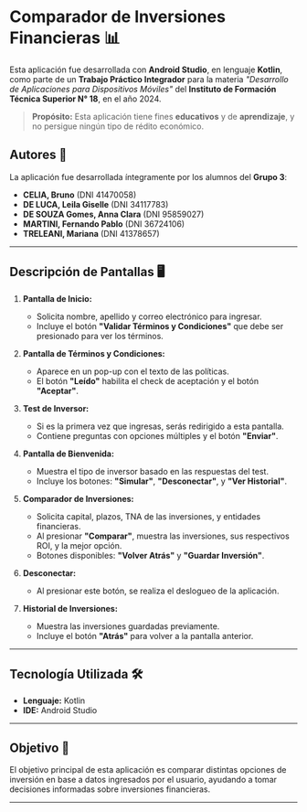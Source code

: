 # Comparador de Inversiones Financieras 📊

Esta aplicación fue desarrollada con **Android Studio**, en lenguaje **Kotlin**, como parte de un **Trabajo Práctico Integrador** para la materia _"Desarrollo de Aplicaciones para Dispositivos Móviles"_ del **Instituto de Formación Técnica Superior N° 18**, en el año 2024.

> **Propósito:** Esta aplicación tiene fines **educativos** y de **aprendizaje**, y no persigue ningún tipo de rédito económico.

## Autores 👥

La aplicación fue desarrollada íntegramente por los alumnos del **Grupo 3**:

- **CELIA, Bruno** (DNI 41470058)
- **DE LUCA, Leila Giselle** (DNI 34117783)
- **DE SOUZA Gomes, Anna Clara** (DNI 95859027)
- **MARTINI, Fernando Pablo** (DNI 36724106)
- **TRELEANI, Mariana** (DNI 41378657)

---

## Descripción de Pantallas 🖥️

1. **Pantalla de Inicio:**
   - Solicita nombre, apellido y correo electrónico para ingresar.
   - Incluye el botón **"Validar Términos y Condiciones"** que debe ser presionado para ver los términos.

2. **Pantalla de Términos y Condiciones:**
   - Aparece en un pop-up con el texto de las políticas.
   - El botón **"Leído"** habilita el check de aceptación y el botón **"Aceptar"**.

3. **Test de Inversor:**
   - Si es la primera vez que ingresas, serás redirigido a esta pantalla.
   - Contiene preguntas con opciones múltiples y el botón **"Enviar"**.

4. **Pantalla de Bienvenida:**
   - Muestra el tipo de inversor basado en las respuestas del test.
   - Incluye los botones: **"Simular"**, **"Desconectar"**, y **"Ver Historial"**.

5. **Comparador de Inversiones:**
   - Solicita capital, plazos, TNA de las inversiones, y entidades financieras.
   - Al presionar **"Comparar"**, muestra las inversiones, sus respectivos ROI, y la mejor opción.
   - Botones disponibles: **"Volver Atrás"** y **"Guardar Inversión"**.

6. **Desconectar:**
   - Al presionar este botón, se realiza el deslogueo de la aplicación.

7. **Historial de Inversiones:**
   - Muestra las inversiones guardadas previamente.
   - Incluye el botón **"Atrás"** para volver a la pantalla anterior.

---

## Tecnología Utilizada 🛠️

- **Lenguaje:** Kotlin
- **IDE:** Android Studio

---

## Objetivo 🎯

El objetivo principal de esta aplicación es comparar distintas opciones de inversión en base a datos ingresados por el usuario, ayudando a tomar decisiones informadas sobre inversiones financieras.

---


